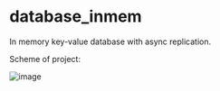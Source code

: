 # database_inmem
In memory key-value database with async replication.

Scheme of project:

![image](https://github.com/user-attachments/assets/a5ec1413-27cd-49d3-bac0-a97ef4de21b5)
